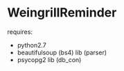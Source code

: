 # WeingrillReminder

requires:
- python2.7
- beautifulsoup (bs4) lib (parser)
- psycopg2 lib (db_con)
